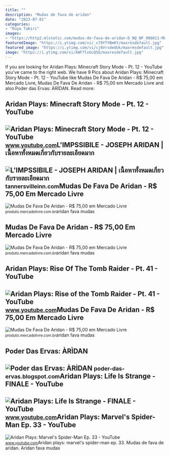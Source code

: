 ```yaml
---
title: ""
description: "Mudas de fava de aridan"
date: "2023-07-01"
categories:
- "Ruya Tabiri"
images:
- "https://http2.mlstatic.com/mudas-de-fava-de-aridan-D_NQ_NP_906011-MLB25883739742_082017-O.jpg"
featuredImage: "https://i.ytimg.com/vi/_c79YTYBmKY/maxresdefault.jpg"
featured_image: "https://i.ytimg.com/vi/cj8VrsdeUUk/maxresdefault.jpg"
image: "https://i.ytimg.com/vi/kWF7lxGcQSQ/maxresdefault.jpg"
---
```


If you are looking for Aridan Plays: Minecraft Story Mode - Pt. 12 - YouTube you've came to the right web. We have 9 Pics about Aridan Plays: Minecraft Story Mode - Pt. 12 - YouTube like Mudas De Fava De Aridan - R$ 75,00 em Mercado Livre, Mudas De Fava De Aridan - R$ 75,00 em Mercado Livre and also Poder das Ervas: ÀRÌDAN. Read more:

Aridan Plays: Minecraft Story Mode - Pt. 12 - YouTube
-----------------------------------------------------

 ![Aridan Plays: Minecraft Story Mode - Pt. 12 - YouTube](https://i.ytimg.com/vi/gcLiGV0eESM/maxresdefault.jpg) <small>www.youtube.com</small>L'IMPSSIBILE - JOSEPH ARIDAN | เนื้อหาทั้งหมดเกี่ยวกับรายละเอียดมาก
-------------------------------------------------------------------

 ![L'IMPSSIBILE - JOSEPH ARIDAN | เนื้อหาทั้งหมดเกี่ยวกับรายละเอียดมาก](https://i.ytimg.com/vi/hB_jqqPfnOE/maxresdefault.jpg) <small>tannersvilleinn.com</small>Mudas De Fava De Aridan - R$ 75,00 Em Mercado Livre
---------------------------------------------------

 ![Mudas De Fava De Aridan - R$ 75,00 em Mercado Livre](https://http2.mlstatic.com/mudas-de-fava-de-aridan-D_NQ_NP_683445-MLB25883737331_082017-O.jpg) <small>produto.mercadolivre.com.br</small>aridan fava mudas

Mudas De Fava De Aridan - R$ 75,00 Em Mercado Livre
---------------------------------------------------

 ![Mudas De Fava De Aridan - R$ 75,00 em Mercado Livre](https://http2.mlstatic.com/mudas-de-fava-de-aridan-D_NQ_NP_906011-MLB25883739742_082017-O.jpg) <small>produto.mercadolivre.com.br</small>aridan fava mudas

Aridan Plays: Rise Of The Tomb Raider - Pt. 41 - YouTube
--------------------------------------------------------

 ![Aridan Plays: Rise of the Tomb Raider - Pt. 41 - YouTube](https://i.ytimg.com/vi/kWF7lxGcQSQ/maxresdefault.jpg) <small>www.youtube.com</small>Mudas De Fava De Aridan - R$ 75,00 Em Mercado Livre
---------------------------------------------------

 ![Mudas De Fava De Aridan - R$ 75,00 em Mercado Livre](https://http2.mlstatic.com/mudas-de-fava-de-aridan-D_NQ_NP_778480-MLB25883744291_082017-F.jpg) <small>produto.mercadolivre.com.br</small>aridan fava mudas

Poder Das Ervas: ÀRÌDAN
-----------------------

 ![Poder das Ervas: ÀRÌDAN](https://3.bp.blogspot.com/-XjVWVUEXpJQ/UIgIMQbD2tI/AAAAAAAAAUg/E2D96FEC1o8/s1600/àrìdan.jpg) <small>poder-das-ervas.blogspot.com</small>Aridan Plays: Life Is Strange - FINALE - YouTube
------------------------------------------------

 ![Aridan Plays: Life Is Strange - FINALE - YouTube](https://i.ytimg.com/vi/cj8VrsdeUUk/maxresdefault.jpg) <small>www.youtube.com</small>Aridan Plays: Marvel's Spider-Man Ep. 33 - YouTube
--------------------------------------------------

 ![Aridan Plays: Marvel's Spider-Man Ep. 33 - YouTube](https://i.ytimg.com/vi/_c79YTYBmKY/maxresdefault.jpg) <small>www.youtube.com</small>Aridan plays: marvel's spider-man ep. 33. Mudas de fava de aridan. Aridan fava mudas
